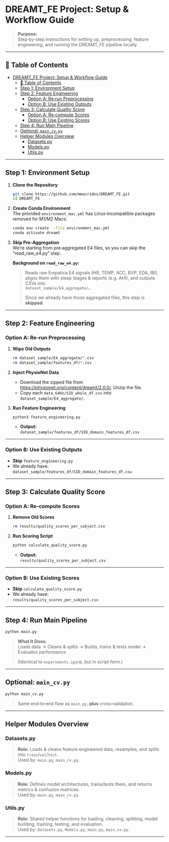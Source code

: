 # DREAMT_FE Project: Setup & Workflow Guide

> **Purpose:**  
> Step‑by‑step instructions for setting up, preprocessing, feature engineering, and running the DREAMT_FE pipeline locally.

---

## 📑 Table of Contents

- [DREAMT\_FE Project: Setup \& Workflow Guide](#dreamt_fe-project-setup--workflow-guide)
  - [📑 Table of Contents](#-table-of-contents)
  - [Step 1: Environment Setup](#step1-environment-setup)
  - [Step 2: Feature Engineering](#step2-feature-engineering)
    - [Option A: Re‑run Preprocessing](#option-a-rerun-preprocessing)
    - [Option B: Use Existing Outputs](#option-b-use-existing-outputs)
  - [Step 3: Calculate Quality Score](#step3-calculate-quality-score)
    - [Option A: Re‑compute Scores](#option-a-recompute-scores)
    - [Option B: Use Existing Scores](#option-b-use-existing-scores)
  - [Step 4: Run Main Pipeline](#step4-run-main-pipeline)
  - [Optional: `main_cv.py`](#optional-main_cvpy)
  - [Helper Modules Overview](#helper-modules-overview)
    - [Datasets.py](#datasetspy)
    - [Models.py](#modelspy)
    - [Utils.py](#utilspy)

---

## Step 1: Environment Setup

1. **Clone the Repository**  
   ```bash
   git clone https://github.com/mmacrides/DREAMT_FE.git
   cd DREAMT_FE
   ```

2. **Create Conda Environment**  
   The provided `environment_mac.yml` has Linux‑incompatible packages removed for M1/M2 Macs:
   ```bash
   conda env create --file environment_mac.yml
   conda activate dreamt
   ```

3. **Skip Pre‑Aggregation**  
   We’re starting from pre‑aggregated E4 files, so you can skip the “read_raw_e4.py” step.

   **Background on `read_raw_e4.py`:**  
   > Reads raw Empatica E4 signals (HR, TEMP, ACC, BVP, EDA, IBI), aligns them with sleep stages & reports (e.g. AHI), and outputs CSVs into  
   > `dataset_sample/E4_aggregate/…`  
   >  
   > Since we already have those aggregated files, this step is **skipped**.

---

## Step 2: Feature Engineering

### Option A: Re‑run Preprocessing

1. **Wipe Old Outputs**  
   ```bash
   rm dataset_sample/E4_aggregate/*.csv
   rm dataset_sample/features_df/*.csv
   ```

2. **Inject PhysioNet Data**  
   - Download the zipped file from https://physionet.org/content/dreamt/2.0.0/. Unzip the file.  
   - Copy each `data_64Hz/SID_whole_df.csv` into `dataset_sample/E4_aggregate/`.

3. **Run Feature Engineering**  
   ```bash
   python3 feature_engineering.py
   ```
   - **Output:**  
     `dataset_sample/features_df/SID_domain_features_df.csv`

---

### Option B: Use Existing Outputs

- **Skip** `feature_engineering.py`  
- We already have:  
  `dataset_sample/features_df/SID_domain_features_df.csv`

---

## Step 3: Calculate Quality Score

### Option A: Re‑compute Scores

1. **Remove Old Scores**  
   ```bash
   rm results/quality_scores_per_subject.csv
   ```

2. **Run Scoring Script**  
   ```bash
   python calculate_quality_score.py
   ```
   - **Output:**  
     `results/quality_scores_per_subject.csv`

---

### Option B: Use Existing Scores

- **Skip** `calculate_quality_score.py`  
- We already have:  
  `results/quality_scores_per_subject.csv`

---

## Step 4: Run Main Pipeline

```bash
python main.py
```

> **What It Does:**  
> Loads data → Cleans & splits → Builds, trains & tests model → Evaluates performance  
>
> (Identical to `experiments.ipynb`, but in script form.)

---

## Optional: `main_cv.py`

```bash
python main_cv.py
```

> Same end‑to‑end flow as `main.py`, **plus** cross‑validation.

---

## Helper Modules Overview

### Datasets.py  
> **Role:** Loads & cleans feature‑engineered data, resamples, and splits into `train`/`val`/`test`.  
> Used by: `main.py`, `main_cv.py`.

### Models.py  
> **Role:** Defines model architectures, trains/tests them, and returns metrics & confusion matrices.  
> Used by: `main.py`, `main_cv.py`.

### Utils.py  
> **Role:** Shared helper functions for loading, cleaning, splitting, model building, training, testing, and evaluation.  
> Used by: `Datasets.py`, `Models.py`, `main.py`, `main_cv.py`.  

---
